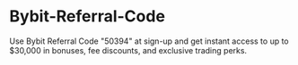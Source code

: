 # Bybit-Referral-Code
 Use Bybit Referral Code "50394" at sign-up and get instant access to up to $30,000 in bonuses, fee discounts, and exclusive trading perks.
